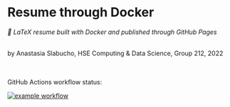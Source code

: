 # Resume through Docker
_📂 LaTeX resume built with Docker and published through GitHub Pages_
<br></br>

by Anastasia Slabucho, HSE Computing & Data Science, Group 212, 2022

<br></br>
GitHub Actions workflow status:

[![example workflow](https://github.com/an-sla/resume_docker/actions/workflows/main.yml/badge.svg)](https://github.com/an-sla/resume_docker/actions/workflows/main.yml?query=latest)

